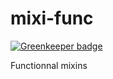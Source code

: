 # mixi-func

[![Greenkeeper badge](https://badges.greenkeeper.io/elcoosp/mixi-func.svg)](https://greenkeeper.io/)

Functionnal mixins
